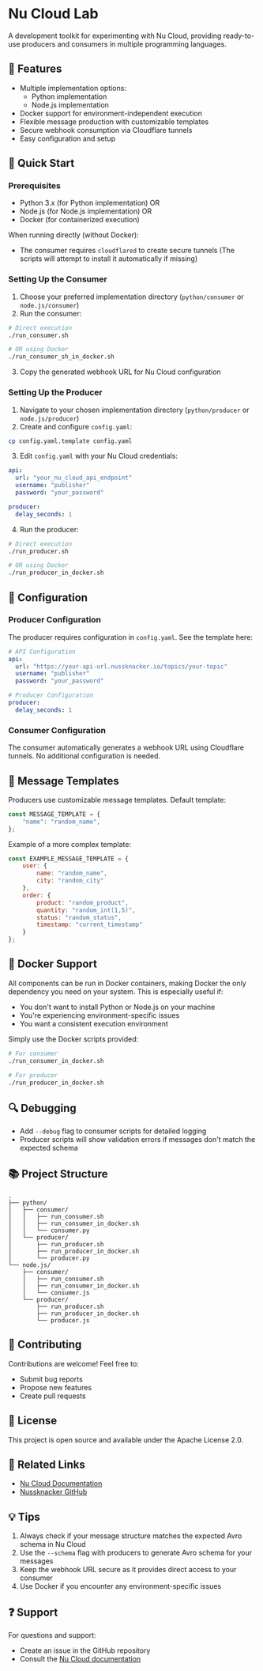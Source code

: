# Nu Cloud Lab

A development toolkit for experimenting with Nu Cloud, providing ready-to-use producers and consumers in multiple programming languages.

## 🌟 Features

- Multiple implementation options:
  - Python implementation
  - Node.js implementation
- Docker support for environment-independent execution
- Flexible message production with customizable templates
- Secure webhook consumption via Cloudflare tunnels
- Easy configuration and setup

## 🚀 Quick Start

### Prerequisites

- Python 3.x (for Python implementation) OR
- Node.js (for Node.js implementation) OR
- Docker (for containerized execution)

When running directly (without Docker):
- The consumer requires `cloudflared` to create secure tunnels
  (The scripts will attempt to install it automatically if missing)

### Setting Up the Consumer

1. Choose your preferred implementation directory (`python/consumer` or `node.js/consumer`)
2. Run the consumer:

```bash
# Direct execution
./run_consumer.sh

# OR using Docker
./run_consumer_sh_in_docker.sh
```

3. Copy the generated webhook URL for Nu Cloud configuration

### Setting Up the Producer

1. Navigate to your chosen implementation directory (`python/producer` or `node.js/producer`)
2. Create and configure `config.yaml`:
```bash
cp config.yaml.template config.yaml
```

3. Edit `config.yaml` with your Nu Cloud credentials:
```yaml
api:
  url: "your_nu_cloud_api_endpoint"
  username: "publisher"
  password: "your_password"

producer:
  delay_seconds: 1
```

4. Run the producer:
```bash
# Direct execution
./run_producer.sh

# OR using Docker
./run_producer_in_docker.sh
```

## 📝 Configuration

### Producer Configuration
The producer requires configuration in `config.yaml`. See the template here:

```yaml
# API Configuration
api:
  url: "https://your-api-url.nussknacker.io/topics/your-topic"
  username: "publisher"
  password: "your_password"

# Producer Configuration
producer:
  delay_seconds: 1
```

### Consumer Configuration
The consumer automatically generates a webhook URL using Cloudflare tunnels. No additional configuration is needed.

## 🔧 Message Templates

Producers use customizable message templates. Default template:

```javascript
const MESSAGE_TEMPLATE = {
    "name": "random_name",
};
```

Example of a more complex template:

```javascript
const EXAMPLE_MESSAGE_TEMPLATE = {
    user: {
        name: "random_name",
        city: "random_city"
    },
    order: {
        product: "random_product",
        quantity: "random_int(1,5)",
        status: "random_status",
        timestamp: "current_timestamp"
    }
};
```

## 🐳 Docker Support

All components can be run in Docker containers, making Docker the only dependency you need on your system. This is especially useful if:

- You don't want to install Python or Node.js on your machine
- You're experiencing environment-specific issues
- You want a consistent execution environment

Simply use the Docker scripts provided:

```bash
# For consumer
./run_consumer_in_docker.sh

# For producer
./run_producer_in_docker.sh
```

## 🔍 Debugging

- Add `--debug` flag to consumer scripts for detailed logging
- Producer scripts will show validation errors if messages don't match the expected schema

## 📚 Project Structure

```
.
├── python/
│   ├── consumer/
│   │   ├── run_consumer.sh
│   │   ├── run_consumer_in_docker.sh
│   │   └── consumer.py
│   └── producer/
│       ├── run_producer.sh
│       ├── run_producer_in_docker.sh
│       └── producer.py
└── node.js/
    ├── consumer/
    │   ├── run_consumer.sh
    │   ├── run_consumer_in_docker.sh
    │   └── consumer.js
    └── producer/
        ├── run_producer.sh
        ├── run_producer_in_docker.sh
        └── producer.js
```

## 🤝 Contributing

Contributions are welcome! Feel free to:
- Submit bug reports
- Propose new features
- Create pull requests

## 📄 License

This project is open source and available under the Apache License 2.0.

## 🔗 Related Links

- [Nu Cloud Documentation](https://nussknacker.io/documentation)
- [Nussknacker GitHub](https://github.com/nussknacker/nussknacker)

## 💡 Tips

1. Always check if your message structure matches the expected Avro schema in Nu Cloud
2. Use the `--schema` flag with producers to generate Avro schema for your messages
3. Keep the webhook URL secure as it provides direct access to your consumer
4. Use Docker if you encounter any environment-specific issues

## ❓ Support

For questions and support:
- Create an issue in the GitHub repository
- Consult the [Nu Cloud documentation](https://nussknacker.io/documentation)
